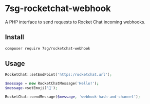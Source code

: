 # 7sg-rocketchat-webhook
A PHP interface to send requests to Rocket Chat incoming webhooks.

## Install

```bash
composer require 7sg/rocketchat-webhook
```

## Usage
```php
RocketChat::setEndPoint('https:/rocketchat.url');

$message = new RocketChatMessage('Hello!');
$message->setEmoji('🥳');

RocketChat::sendMessage($message, 'webhook-hash-and-channel');
```
